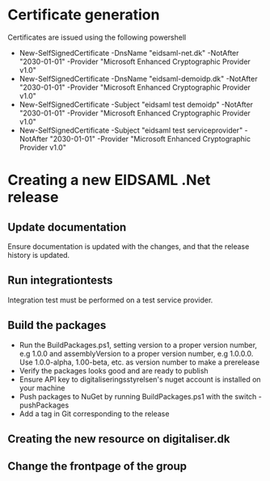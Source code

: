 # Certificate generation

Certificates are issued using the following powershell

*   New-SelfSignedCertificate -DnsName "eidsaml-net.dk" -NotAfter "2030-01-01" -Provider "Microsoft Enhanced Cryptographic Provider v1.0"
*   New-SelfSignedCertificate -DnsName "eidsaml-demoidp.dk" -NotAfter "2030-01-01" -Provider "Microsoft Enhanced Cryptographic Provider v1.0"
*   New-SelfSignedCertificate -Subject "eidsaml test demoidp" -NotAfter "2030-01-01" -Provider "Microsoft Enhanced Cryptographic Provider v1.0"
*   New-SelfSignedCertificate -Subject "eidsaml test serviceprovider" -NotAfter "2030-01-01" -Provider "Microsoft Enhanced Cryptographic Provider v1.0"

# Creating a new EIDSAML .Net release

## Update documentation

Ensure documentation is updated with the changes, and that the release history is updated.

## Run integrationtests

Integration test must be performed on a test service provider. 

## Build the packages

* Run the BuildPackages.ps1, setting version to a proper version number, e.g 1.0.0 and assemblyVersion to a proper version number, e.g 1.0.0.0\. Use 1.0.0-alpha, 1.00-beta, etc. as version number to make a prerelease
* Verify the packages looks good and are ready to publish
* Ensure API key to digitaliseringsstyrelsen's nuget account is installed on your machine
* Push packages to NuGet by running BuildPackages.ps1 with the switch -pushPackages
* Add a tag in Git corresponding to the release

## Creating the new resource on digitaliser.dk

## Change the frontpage of the group
